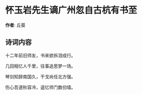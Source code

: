 # 怀玉岩先生谪广州忽自古杭有书至

**作者**: 丘葵

## 诗词内容

十二年前旧师友，书来欲拆泪成行。

几回相忆人千里，往事追思梦一场。

琴剑知辞南国久，干戈尚任北方强。

伤心吾道秋容冷，遥忆师门数仞墙。

